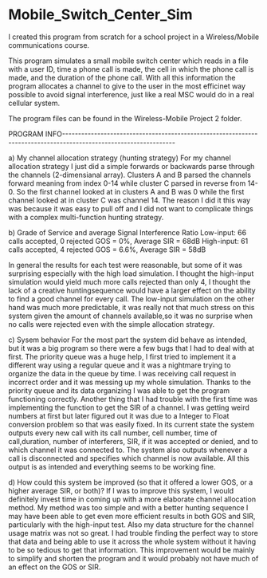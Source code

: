 # Mobile_Switch_Center_Sim

I created this program from scratch for a school project in a Wireless/Mobile communications course.

This program simulates a small mobile switch center which reads in a file with a user ID, time a phone call is made, 
the cell in which the phone call is made, and the duration of the phone call. With all this information the program 
allocates a channel to give to the user in the most efficinet way possible to avoid signal interference, just like a 
real MSC would do in a real cellular system.

The program files can be found in the Wireless-Mobile Project 2 folder.

PROGRAM INFO-----------------------------------------------------------------------------------------------------------------

a)	My channel allocation strategy (hunting strategy)
For my channel allocation strategy I just did a simple forwards or backwards parse through the channels (2-dimensianal array). 
Clusters A and B parsed the channels forward meaning from index 0-14 while cluster C parsed in reverse from 14-0. So the first
channel looked at in clusters A and B was 0 while the first channel looked at in cluster C was channel 14. The reason I did it
this way was because it was easy to pull off and I did not want to complicate things with a complex multi-function hunting 
strategy.

b)	Grade of Service and average Signal Interference Ratio
Low-input: 66 calls accepted, 0 rejected GOS = 0%, Average SIR = 68dB
High-input: 61 calls accepted, 4 rejected GOS = 6.6%, Average SIR = 58dB

In general the results for each test were reasonable, but some of it was surprising especially with the high load simulation. 
I thought the high-input simulation would yield much more calls rejected than only 4, I thought the lack of a creative huntingsequence would have a larger effect on the ability to find a good channel for every call. The low-input simulation on the other hand was much more predictable, it was really not that much stress on this system given the amount of channels available,so it was no surprise when no calls were rejected even with the simple allocation strategy.

c)	Sysem behavior
For the most part the system did behave as intended, but it was a big program so there were a few bugs that I had to deal 
with at first. The priority queue was a huge help, I first tried to implement it a different way using a regular queue and
it was a nightmare trying to organize the data in the queue by time. I was receiving call request in incorrect order and it
was messing up my whole simulation. Thanks to the priority queue and its data organizing I was able to get the program
functioning correctly. Another thing that I had trouble with the first time was implementing the function to get the SIR of 
a channel. I was getting weird numbers at first but later figured out it was due to a Integer to Float conversion problem so
that was easily fixed. In its current state the system outputs every new call with its call number, cell number, time of call,duration, number of interferers, SIR, if it was accepted or denied, and to which channel it was connected to. The system also outputs whenever a call is disconnected and specifies which channel is now available. All this output is as intended and everything seems to be working fine.

d)	How could this system be improved (so that it offered a lower GOS, or a higher average SIR, or both)?
If I was to improve this system, I would definitely invest time in coming up with a more elaborate channel allocation method.
My method was too simple and with a better hunting sequence I may have been able to get even more efficient results in both 
GOS and SIR, particularly with the high-input test. Also my data structure for the channel usage matrix was not so great.
I had trouble finding the perfect way to store that data and being able to use it across the whole system without it having 
to be so tedious to get that information. This improvement would be mainly to simplify and shorten the program and it would 
probably not have much of an effect on the GOS or SIR.
